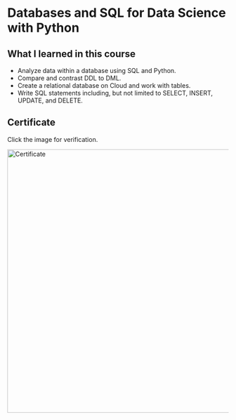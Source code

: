 # Databases and SQL for Data Science with Python

## What I learned in this course

* Analyze data within a database using SQL and Python.
* Compare and contrast DDL to DML. 
* Create a relational database on Cloud and work with tables.  
* Write SQL statements including, but not limited to SELECT, INSERT, UPDATE, and DELETE.

## Certificate

Click the image for verification.

<a href="https://coursera.org/verify/L35U7D4S8CNH"><img src="https://i.gyazo.com/832d515ab54746b8df3833c2c2c18142.png" alt="Certificate" width="600" /></a>
